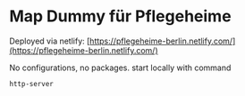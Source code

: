 # Map Dummy für Pflegeheime

Deployed via netlify: [https://pflegeheime-berlin.netlify.com/](https://pflegeheime-berlin.netlify.com/)

No configurations, no packages.
start locally with command 
```sh
http-server
```

